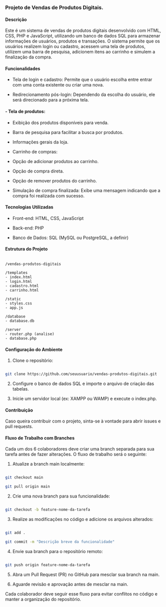 ### Projeto de Vendas de Produtos Digitais.

#### Descrição

Este é um sistema de vendas de produtos digitais desenvolvido com HTML, CSS, PHP e JavaScript, utilizando um banco de dados SQL para armazenar informações de usuários, produtos e transações. O sistema permite que os usuários realizem login ou cadastro, acessem uma tela de produtos, utilizem uma barra de pesquisa, adicionem itens ao carrinho e simulem a finalização da compra.

#### Funcionalidades

- Tela de login e cadastro: Permite que o usuário escolha entre entrar com uma conta existente ou criar uma nova.

- Redirecionamento pós-login: Dependendo da escolha do usuário, ele será direcionado para a próxima tela.

#### - Tela de produtos:

- Exibição dos produtos disponíveis para venda.

- Barra de pesquisa para facilitar a busca por produtos.

- Informações gerais da loja.

- Carrinho de compras:

- Opção de adicionar produtos ao carrinho.

- Opção de compra direta.

- Opção de remover produtos do carrinho.

- Simulação de compra finalizada: Exibe uma mensagem indicando que a compra foi realizada com sucesso.

#### Tecnologias Utilizadas

- Front-end: HTML, CSS, JavaScript

- Back-end: PHP

- Banco de Dados: SQL (MySQL ou PostgreSQL, a definir)

#### Estrutura do Projeto

```

/vendas-produtos-digitais

/templates
- index.html
- login.html
- cadastro.html
- carrinho.html

/static
- styles.css
- app.js

/database
- database.db

/server
- router.php (analise)
- database.php

```

#### Configuração do Ambiente

1. Clone o repositório:

```sh

git clone https://github.com/seuusuario/vendas-produtos-digitais.git

```

2. Configure o banco de dados SQL e importe o arquivo de criação das tabelas.

3. Inicie um servidor local (ex: XAMPP ou WAMP) e execute o index.php.

#### Contribuição

Caso queira contribuir com o projeto, sinta-se à vontade para abrir issues e pull requests.

#### Fluxo de Trabalho com Branches

Cada um dos 6 colaboradores deve criar uma branch separada para sua tarefa antes de fazer alterações. O fluxo de trabalho será o seguinte:

1. Atualize a branch main localmente:

```sh

git checkout main

git pull origin main

```

2. Crie uma nova branch para sua funcionalidade:

```sh

git checkout -b feature-nome-da-tarefa

```

3. Realize as modificações no código e adicione os arquivos alterados:

```sh

git add .

git commit -m "Descrição breve da funcionalidade"

```

4. Envie sua branch para o repositório remoto:

```sh

git push origin feature-nome-da-tarefa

```

5. Abra um Pull Request (PR) no GitHub para mesclar sua branch na main.

6. Aguarde revisão e aprovação antes de mesclar na main.

Cada colaborador deve seguir esse fluxo para evitar conflitos no código e manter a organização do repositório.


